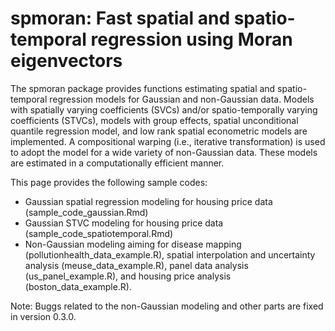 # spmoran: Fast spatial and spatio-temporal regression using Moran eigenvectors
The spmoran package provides functions estimating spatial and spatio-temporal regression models for Gaussian and non-Gaussian data. Models with spatially varying coefficients (SVCs) and/or spatio-temporally varying coefficients (STVCs), models with group effects, spatial unconditional quantile regression model, and low rank spatial econometric models are implemented. A compositional warping (i.e., iterative transformation) is used to adopt the model for a wide variety of non-Gaussian data. These models are estimated in a computationally efficient manner.

This page provides the following sample codes:
- Gaussian spatial regression modeling for housing price data (sample_code_gaussian.Rmd)
- Gaussian STVC modeling for housing price data (sample_code_spatiotemporal.Rmd)
- Non-Gaussian modeling aiming for disease mapping (pollutionhealth_data_example.R), spatial interpolation and uncertainty analysis (meuse_data_example.R), panel data analysis (us_panel_example.R), and housing price analysis (boston_data_example.R).

Note: Buggs related to the non-Gaussian modeling and other parts are fixed in version 0.3.0. 
